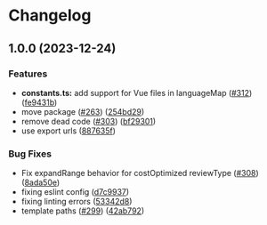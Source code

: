 # Changelog

## 1.0.0 (2023-12-24)


### Features

* **constants.ts:** add support for Vue files in languageMap ([#312](https://github.com/killersite/code-review-gpt/issues/312)) ([fe9431b](https://github.com/killersite/code-review-gpt/commit/fe9431becd2cd5debdf05d08c4b64ecb837f647d))
* move package ([#263](https://github.com/killersite/code-review-gpt/issues/263)) ([254bd29](https://github.com/killersite/code-review-gpt/commit/254bd29e2adaa047f47049952b960f52943cef32))
* remove dead code ([#303](https://github.com/killersite/code-review-gpt/issues/303)) ([bf29301](https://github.com/killersite/code-review-gpt/commit/bf29301c81230519d154b1f16180536fada46018))
* use export urls ([887635f](https://github.com/killersite/code-review-gpt/commit/887635fc493d5f72ab944707d66c6275687f3e8d))


### Bug Fixes

* Fix expandRange behavior for costOptimized reviewType ([#308](https://github.com/killersite/code-review-gpt/issues/308)) ([8ada50e](https://github.com/killersite/code-review-gpt/commit/8ada50e4f5129304330f98f4d9255304eabf21bb))
* fixing eslint config ([d7c9937](https://github.com/killersite/code-review-gpt/commit/d7c9937c1e062aa3416e35372b392da118ec2393))
* fixing linting errors ([53342d8](https://github.com/killersite/code-review-gpt/commit/53342d83b157796474dfd577a5e867c5b1ee41a7))
* template paths ([#299](https://github.com/killersite/code-review-gpt/issues/299)) ([42ab792](https://github.com/killersite/code-review-gpt/commit/42ab7929082590d4ab3b22ca2d90a85f433a5c9f))
